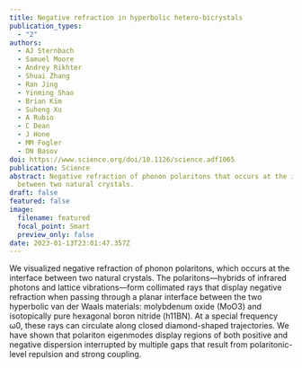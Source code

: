 ```yaml
---
title: Negative refraction in hyperbolic hetero-bicrystals
publication_types:
  - "2"
authors:
  - AJ Sternbach
  - Samuel Moore
  - Andrey Rikhter
  - Shuai Zhang
  - Ran Jing
  - Yinming Shao
  - Brian Kim
  - Suheng Xu
  - A Rubio
  - C Dean
  - J Hone
  - MM Fogler
  - DN Basov
doi: https://www.science.org/doi/10.1126/science.adf1065
publication: Science
abstract: Negative refraction of phonon polaritons that occurs at the interface
  between two natural crystals.
draft: false
featured: false
image:
  filename: featured
  focal_point: Smart
  preview_only: false
date: 2023-01-13T23:01:47.357Z
---
```

We visualized negative refraction of phonon polaritons, which occurs at the interface between two natural crystals. The polaritons—hybrids of infrared photons and lattice vibrations—form collimated rays that display negative refraction when passing through a planar interface between the two hyperbolic van der Waals materials: molybdenum oxide (MoO3) and isotopically pure hexagonal boron nitride (h11BN). At a special frequency ω0, these rays can circulate along closed diamond-shaped trajectories. We have shown that polariton eigenmodes display regions of both positive and negative dispersion interrupted by multiple gaps that result from polaritonic-level repulsion and strong coupling.